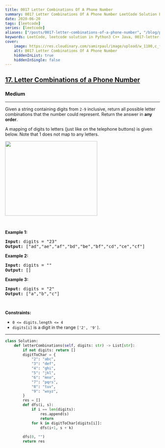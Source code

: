 ```yaml
---
title: 0017 Letter Combinations Of A Phone Number
summary: 0017 Letter Combinations Of A Phone Number LeetCode Solution Explained
date: 2020-06-20
tags: [leetcode]
series: [leetcode]
aliases: ["/posts/0017-letter-combinations-of-a-phone-number", "/blog/posts/0017-letter-combinations-of-a-phone-number", "/0017-letter-combinations-of-a-phone-number"]
keywords: LeetCode, leetcode solution in Python3 C++ Java, 0017-letter-combinations-of-a-phone-number solution
cover:
    image: https://res.cloudinary.com/samirpaul/image/upload/w_1100,c_fit,co_rgb:FFFFFF,l_text:Arial_70_bold:0017 Letter Combinations Of A Phone Number/problem-solving.webp
    alt: 0017 Letter Combinations Of A Phone Number
    hiddenInList: true
    hiddenInSingle: false
---
```



<h2><a href="https://leetcode.com/problems/letter-combinations-of-a-phone-number/">17. Letter Combinations of a Phone Number</a></h2><h3>Medium</h3><hr><div><p>Given a string containing digits from <code>2-9</code> inclusive, return all possible letter combinations that the number could represent. Return the answer in <strong>any order</strong>.</p>

<p>A mapping of digits to letters (just like on the telephone buttons) is given below. Note that 1 does not map to any letters.</p>
<img alt="" src="https://assets.leetcode.com/uploads/2022/03/15/1200px-telephone-keypad2svg.png" style="width: 300px; height: 243px;">
<p>&nbsp;</p>
<p><strong class="example">Example 1:</strong></p>

<pre><strong>Input:</strong> digits = "23"
<strong>Output:</strong> ["ad","ae","af","bd","be","bf","cd","ce","cf"]
</pre>

<p><strong class="example">Example 2:</strong></p>

<pre><strong>Input:</strong> digits = ""
<strong>Output:</strong> []
</pre>

<p><strong class="example">Example 3:</strong></p>

<pre><strong>Input:</strong> digits = "2"
<strong>Output:</strong> ["a","b","c"]
</pre>

<p>&nbsp;</p>
<p><strong>Constraints:</strong></p>

<ul>
	<li><code>0 &lt;= digits.length &lt;= 4</code></li>
	<li><code>digits[i]</code> is a digit in the range <code>['2', '9']</code>.</li>
</ul>
</div>

---




```python
class Solution:
    def letterCombinations(self, digits: str) -> List[str]:
        if not digits: return []
        digitToChar = {
            "2": "abc",
            "3": "def",
            "4": "ghi",
            "5": "jkl",
            "6": "mno",
            "7": "pqrs",
            "8": "tuv",
            "9": "wxyz",
        }
        res = []
        def dfs(i, s):
            if i == len(digits):
                res.append(s)
                return
            for k in digitToChar[digits[i]]:
                dfs(i+1, s + k)
        
        dfs(0, "")
        return res
```

